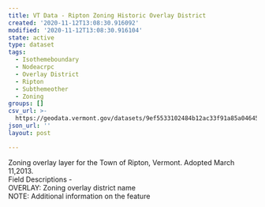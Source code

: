 ```yaml
---
title: VT Data - Ripton Zoning Historic Overlay District
created: '2020-11-12T13:08:30.916092'
modified: '2020-11-12T13:08:30.916104'
state: active
type: dataset
tags:
  - Isothemeboundary
  - Nodeacrpc
  - Overlay District
  - Ripton
  - Subthemeother
  - Zoning
groups: []
csv_url: >-
  https://geodata.vermont.gov/datasets/9ef5533102484b12ac33f91a85a04645_0.csv?outSR=%7B%22latestWkid%22%3A3857%2C%22wkid%22%3A102100%7D
json_url: ''
layout: post

---
```

<div>Zoning overlay layer for the Town of Ripton, Vermont. Adopted March 11,2013.</div><div>Field Descriptions -<br />OVERLAY: Zoning overlay district name<br />NOTE: Additional information on the feature<br /></div>
